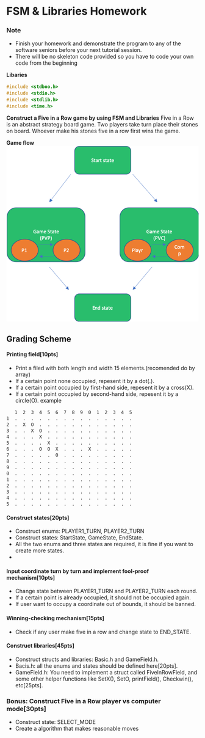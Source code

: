 # FSM & Libraries Homework

### Note
* Finish your homework and demonstrate the program to any of the software seniors before your next tutorial session.
* There will be no skeleton code provided so you have to code your own code from the beginning

**Libaries**

```C
#include <stdboo.h>
#include <stdio.h>
#include <stdlib.h>
#include <time.h>
```

**Construct a Five in a Row game by using FSM and Libraries**
Five in a Row is an abstract strategy board game. Two players take turn place their stones on board. Whoever make his stones five in a row first wins the game.

**Game flow** 
![Gameflow](Picture.png)

## Grading Scheme
#### Printing field[10pts]
* Print a filed with both length and width 15 elements.(recomended do by array)
* If a certain point none occupied, repesent it by a dot(.).
* If a certain point occupied by first-hand side, repesent it by a cross(X).
* If a certain point occupied by second-hand side, repesent it by a circle(O).
example 
```
   1  2  3  4  5  6  7  8  9  0  1  2  3  4  5
1  .  .  .  .  .  .  .  .  .  .  .  .  .  .  .
2  .  X  O  .  .  .  .  .  .  .  .  .  .  .  .
3  .  .  X  O  .  .  .  .  .  .  .  .  .  .  .
4  .  .  .  X  .  .  .  .  .  .  .  .  .  .  .
5  .  .  .  .  X  .  .  .  .  .  .  .  .  .  .
6  .  .  .  O  O  X  .  .  .  X  .  .  .  .  .
7  .  .  .  .  .  O  .  .  .  .  .  .  .  .  .
8  .  .  .  .  .  .  .  .  .  .  .  .  .  .  .
9  .  .  .  .  .  .  .  .  .  .  .  .  .  .  .
0  .  .  .  .  .  .  .  .  .  .  .  .  .  .  .
1  .  .  .  .  .  .  .  .  .  .  .  .  .  .  .
2  .  .  .  .  .  .  .  .  .  .  .  .  .  .  .
3  .  .  .  .  .  .  .  .  .  .  .  .  .  .  .
4  .  .  .  .  .  .  .  .  .  .  .  .  .  .  .
5  .  .  .  .  .  .  .  .  .  .  .  .  .  .  .
```
#### Construct states[20pts]
* Construct enums: PLAYER1_TURN, PLAYER2_TURN
* Construct states: StartState, GameState, EndState.
* All the two enums and three states are required, it is fine if you want to create more states.
* 
#### Input coordinate turn by turn and implement fool-proof mechanism[10pts]
* Change state between PLAYER1_TURN and PLAYER2_TURN each round.
* If a certain point is already occupied, it should not be occupied again.
* If user want to occupy a coordinate out of bounds, it should be banned.

#### Winning-checking mechanism[15pts]
* Check if any user make five in a row and change state to END_STATE.

#### Construct libraries[45pts]
* Construct structs and libraries: Basic.h and GameField.h.
* Bacis.h: all the enums and states should be defined here[20pts].
* GameField.h: You need to implement a struct called FiveInRowField, and some other helper functions like SetX(), SetO, printField(), Checkwin(), etc[25pts].

### Bonus: Construct Five in a Row player vs computer mode[30pts]
* Construct state: SELECT_MODE
* Create a algorithm that makes reasonable moves
